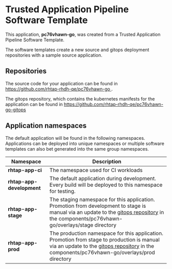# Trusted Application Pipeline Software Template

This application, **pc76vhawn-go**, was created from a Trusted Application Pipeline Software Template.

The software templates create a new source and gitops deployment repositories with a sample source application. 

## Repositories

The source code for your application can be found in [https://github.com/rhtap-rhdh-qe/pc76vhawn-go ](https://github.com/rhtap-rhdh-qe/pc76vhawn-go ).
 
The gitops repository, which contains the kubernetes manifests for the application can be found in 
[https://github.com/rhtap-rhdh-qe/pc76vhawn-go-gitops ](https://github.com/rhtap-rhdh-qe/pc76vhawn-go-gitops ) 

## Application namespaces 

The default application will be found in the following namespaces. Applications can be deployed into unique namespaces or multiple software templates can also bet generated into the same group namespaces.  

|  Namespace   |  Description   |  
| -------- | -------- |
| **rhtap-app-ci** | The namespace used for CI workloads |
| **rhtap-app-development** | The default application during development. Every build will be deployed to this namespace for testing. |
| **rhtap-app-stage** | The staging namespace for this application. Promotion from development to stage is manual via an update to the [gitops repository](https://github.com/rhtap-rhdh-qe/pc76vhawn-go-gitops ) in the components/pc76vhawn-go/overlays/stage directory |
| **rhtap-app-prod** | The production namespace for this application. Promotion from stage to production is manual via an update to the [gitops repository](https://github.com/rhtap-rhdh-qe/pc76vhawn-go-gitops ) in the components/pc76vhawn-go/overlays/prod directory |